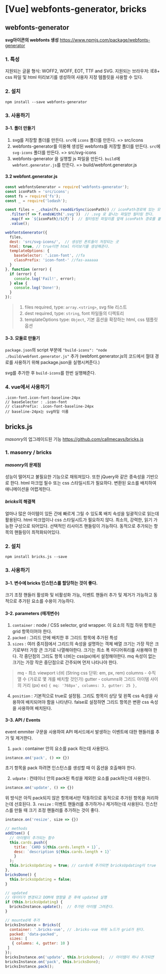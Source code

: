 # [Vue] webfonts-generator, bricks

## webfonts-generator
**svg아이콘의 webfonts 생성**
https://www.npmjs.com/package/webfonts-generator

### 1. 특성
지원되는 글꼴 형식: WOFF2, WOFF, EOT, TTF and SVG.
지원되는 브라우저: IE8+
css 파일 및 html 미리보기를 생성하여 사용자 지정 템플릿을 사용할 수 있다.


### 2. 설치
`npm install --save webfonts-generator`

### 3. 사용하기

#### 3-1. 폴더 만들기
1. svg를 저장할 폴더를 만든다. 
`src`에 `icons` 폴더를 만든다. => src/icons
2. webfonts-generator를 이용해 생성된 webfonts를 저장할 폴더를 만든다.
`src`에 `svg-icons` 폴더를 만든다. => src/svg-icons
3. webfonts-generator 을 실행할 js 파일을 만든다.
`build`에 `webfont.generator.js`를 만든다. => build/webfont.generator.js

#### 3.2 webfont.generator.js
```javascript
const webfontsGenerator = require('webfonts-generator');  
const iconPath = 'src/icons';  
const fs = require('fs');  
const _ = require('lodash');  

const files = _.chain(fs.readdirSync(iconPath))	// iconPath경로에 있는 모든 파일을 가져온다.
  .filter(f => f.endsWith('.svg'))	// .svg 로 끝나는 파일만 필터링 한다.
  .map(f => `${iconPath}/${f}`)  // 필터링된 파일이름 앞에 iconPath 경로를 붙여준다.
  .value();

webfontsGenerator({  
  files,
  dest: 'src/svg-icons/',  // 생성된 폰트들이 저장되는 곳
  html: true, // true이면 html 미리보기를 생성해준다.  
  templateOptions: {  
    baseSelector: '.icon-font', //fa  
    classPrefix: 'icon-font-' //fas-aaaaaa
  }  
}, function (error) {  
  if (error) {  
    console.log('Fail!', error);  
  } else {  
    console.log('Done!');  
  }
});
```
> 1. files 
> required, type: `array.<string>`, svg file 리스트
> 2. dest
> required, type: `string`, font 파일들의 디렉토리
> 3. templateOptions
> type: `Object`, 기본 옵션을 확장하는 html, css 템플릿 옵션

#### 3-3. 모듈로 만들기
`package.json`의 script 부분에
`"build-icons": "node ./build/webfont.generator.js"` 추가
(webfont.generator.js의 코드에서 절대 경로를 사용하기 위해 package.json을 실행시켜준다.)

svg를 추가한 후 `build-icons`를 한번 실행해준다.


### 4. vue에서 사용하기
```pug
.icon-font.icon-font-baseline-24px
// baseSelector : .icon-font
// classPrefix: .icon-font-baseline-24px
// baseline-24px는 svg파일 이름
```

## bricks.js
*masonry*의 업그레이드된 기능
https://github.com/callmecavs/bricks.js


### 1. masonry / bricks
#### *masonry*의 문제점
성능이 떨어지고 불필요한 기능으로 채워져있다. 
또한 jQuery와 같은 종속성을 기반으로 한다.
html 마크업 필수 또는 css 스타일시트가 필요하다.
변환된 요소를 배치하여 애니메이션을 어렵게한다.

#### *bricks*의 해결책
얼마나 많은 아이템이 있든 간에 빠르게 그릴 수 있도록 배치 속성을 일괄적으로 읽는데 활용된다.
html 마크업이나 css 스타일시트가 필요하지 않다.
최소의, 강력한, 읽기 가능한 구성으로 되어있다.
선택적인 리사이즈 핸들링이 가능하다.
동적으로 추가되는 항목의 핸들링이 최적화되어있다.

### 2. 설치
`npm install bricks.js --save`

### 3. 사용하기

#### 3-1. 변수에 bricks 인스턴스를 할당하는 것이 좋다.
크기 조정 핸들러 활성화 및 비활성화 가능, 이벤트 핸들러 추가 및 제거가 가능하고 동적으로 추가된 요소를 수용이 가능하다.

#### 3-2. parameters (매개변수)
1. `container` : node / CSS selector, grid wrapper. 이 요소의 직접 하위 항목은 grid 항목이어야 한다.
2. `packed` : 그리드 안에 배치한 후 그리드 항목에 추가된 특성
3. `sizes` : 여러 중지점에서 그리드의 속성을 설명하는 객체 배열
 크기는 가장 작은 크기로부터 가장 큰 크기로 나열해야한다.
 크기는 최소 폭 미디어쿼리를 사용해야 한다.
 각 중단점의 그리도 항목 너비는 css(px)에서 설정해야한다.
 mq 속성이 없는 크기는 가장 작은 중단점으로 간주되며 먼저 나타나야 한다.
 > mq - 최소 viewport 너비 (String css 단위: em, px, rem)
 > columns - 수직 열 수 (가로로 몇 개를 배치할 것인가)
 > gutter - columns와 그리드 아이템 사이의 거리 (px)
 > ex) `{ mq: '768px', columns: 3, gutter: 25 },`

4. `position` : 기본적으로 true로 설정됨. 그리도 항목이 상당 및 왼쪽 css 속성을 사용하여 배치되어야 함을 나타낸다.
false로 설정하면 그리드 항목은 변환 css 속성을 사용하여 배치된다.

#### 3-3. API / Events
event emmiter 구문을 사용하여 API 메서드에서 발생하는 이벤트에 대한 핸들러를 추가 및 제거한다.
1. `pack` : container 안의 요소를 pack 하는데 사용된다.
```js
instance.on('pack', () => {})
```
초기 항목을 pack 하려면 인스턴스를 생성할 때 이 옵션을 호출해야 한다.

2. `udpate` : 컨테이너 안의 pack된 특성을 제외한 요소를 pack하는데 사용한다.
```js
instance.on('update', () => {})
```
위 방식은 아직 pack되지 않은 항목에서만 작동하므로 동적으로 추가된 항목을 처리하는데 선호된다.
3. `resize` : 이벤트 핸들러를 추가하거나 제거하는데 사용된다. 인스턴스를 만들 때 크기 조정 핸들러를 추가하는 것이 좋다.
```js
instance.on('resize', size => {})
```


```javascript
// methods
addItem() {
  // 아이템이 추가되는 함수  
  this.cards.push({  
    title: `CARD ${this.cards.length + 1}`,  
    desc: `description ${this.cards.length + 1}`  
    }
  );  
  this.bricksUpdating = true; // cards에 추가되면 bricksUpdating이 true  
},
bricksDone() {  
  this.bricksUpdating = false;
}

// updated
// 데이터가 변경되고 DOM에 영향을 준 후에 updated 실행
if (this.bricksUpdating) {  
  bricksInstance.update();  // 추가된 아이템 그려준다.  
}

// mounted에 추가
bricksInstance = Bricks({  
  container: '.bricks-vue', // .bricks-vue 하위 노드가 grid가 된다.
  packed: 'data-packed',  
  sizes: [  
   { columns: 4, gutter: 10 }  
 ]
});  
bricksInstance.on('update', this.bricksDone);  // 아이템이 하나 추가되면  
bricksInstance.on('pack', this.bricksDone);  
bricksInstance.pack();
```
